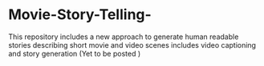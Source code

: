 # Movie-Story-Telling-
This repository includes a new approach to generate human readable stories describing short movie and video scenes includes video captioning and story generation (Yet to be posted )
